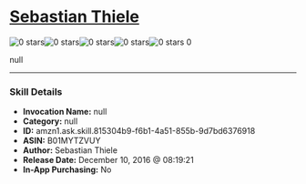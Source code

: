 # [Sebastian Thiele](http://alexa.amazon.com/#skills/amzn1.ask.skill.815304b9-f6b1-4a51-855b-9d7bd6376918)
![0 stars](../../images/ic_star_border_black_18dp_1x.png)![0 stars](../../images/ic_star_border_black_18dp_1x.png)![0 stars](../../images/ic_star_border_black_18dp_1x.png)![0 stars](../../images/ic_star_border_black_18dp_1x.png)![0 stars](../../images/ic_star_border_black_18dp_1x.png) 0

null

***

### Skill Details

* **Invocation Name:** null
* **Category:** null
* **ID:** amzn1.ask.skill.815304b9-f6b1-4a51-855b-9d7bd6376918
* **ASIN:** B01MYTZVUY
* **Author:** Sebastian Thiele
* **Release Date:** December 10, 2016 @ 08:19:21
* **In-App Purchasing:** No
